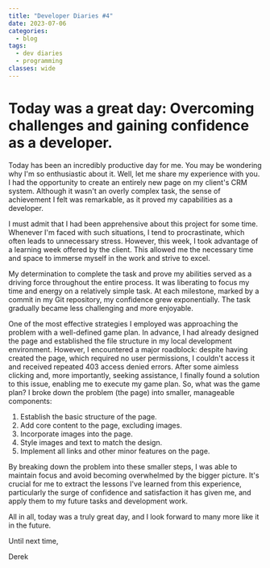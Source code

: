 ```yaml
---
title: "Developer Diaries #4"
date: 2023-07-06
categories:
  - blog
tags:
  - dev diaries
  - programming
classes: wide
---
```


# Today was a great day: Overcoming challenges and gaining confidence as a developer.

Today has been an incredibly productive day for me. You may be wondering why I'm so enthusiastic about it. Well, let me share my experience with you. I had the opportunity to create an entirely new page on my client's CRM system. Although it wasn't an overly complex task, the sense of achievement I felt was remarkable, as it proved my capabilities as a developer.

I must admit that I had been apprehensive about this project for some time. Whenever I'm faced with such situations, I tend to procrastinate, which often leads to unnecessary stress. However, this week, I took advantage of a learning week offered by the client. This allowed me the necessary time and space to immerse myself in the work and strive to excel.

My determination to complete the task and prove my abilities served as a driving force throughout the entire process. It was liberating to focus my time and energy on a relatively simple task. At each milestone, marked by a commit in my Git repository, my confidence grew exponentially. The task gradually became less challenging and more enjoyable.

One of the most effective strategies I employed was approaching the problem with a well-defined game plan. In advance, I had already designed the page and established the file structure in my local development environment. However, I encountered a major roadblock: despite having created the page, which required no user permissions, I couldn't access it and received repeated 403 access denied errors. After some aimless clicking and, more importantly, seeking assistance, I finally found a solution to this issue, enabling me to execute my game plan. So, what was the game plan? I broke down the problem (the page) into smaller, manageable components:

1. Establish the basic structure of the page.
2. Add core content to the page, excluding images.
3. Incorporate images into the page.
4. Style images and text to match the design.
5. Implement all links and other minor features on the page.

By breaking down the problem into these smaller steps, I was able to maintain focus and avoid becoming overwhelmed by the bigger picture. It's crucial for me to extract the lessons I've learned from this experience, particularly the surge of confidence and satisfaction it has given me, and apply them to my future tasks and development work.

All in all, today was a truly great day, and I look forward to many more like it in the future.

Until next time,

Derek
